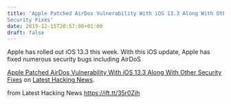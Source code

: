 ```yaml
---
title: 'Apple Patched AirDos Vulnerability With iOS 13.3 Along With Other
Security Fixes'
date: 2019-12-15T20:57:00+01:00
draft: false
---
```


Apple has rolled out iOS 13.3 this week. With this iOS update, Apple has fixed numerous security bugs including AirDoS

[Apple Patched AirDos Vulnerability With iOS 13.3 Along With Other Security Fixes](https://latesthackingnews.com/2019/12/15/apple-patched-airdos-vulnerability-with-ios-13-3-along-with-other-security-fixes/) on [Latest Hacking News](https://latesthackingnews.com).

  
  
from Latest Hacking News https://ift.tt/35r0Zjh
